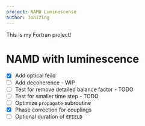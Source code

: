 ```yaml
---
project: NAMD Luminescense
author: Ionizing
---
```


This is my Fortran project!

# NAMD with luminescence

- [X] Add optical feild
- [ ] Add decoherence - WIP
- [ ] Test for remove detailed balance factor - TODO
- [ ] Test for smaller time step - TODO
- [ ] Optimize `propagate` subroutine
- [X] Phase correction for couplings
- [ ] Optional duration of `EFIELD`
